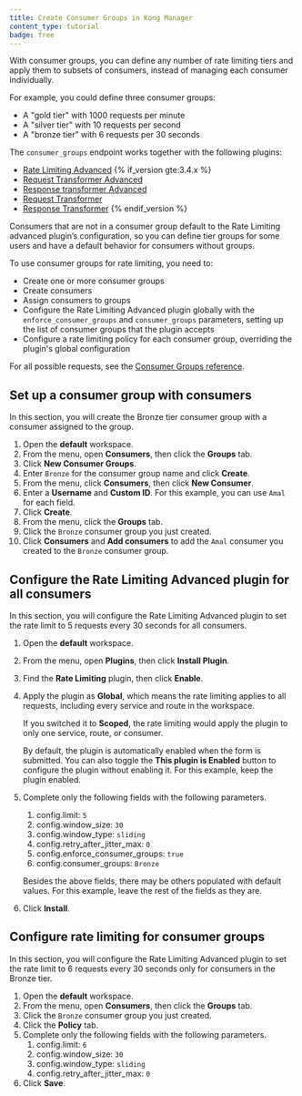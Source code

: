 ```yaml
---
title: Create Consumer Groups in Kong Manager
content_type: tutorial
badge: free
---
```

With consumer groups, you can define any number of rate limiting tiers and
apply them to subsets of consumers, instead of managing each consumer
individually.

For example, you could define three consumer groups:
* A "gold tier" with 1000 requests per minute
* A "silver tier" with 10 requests per second
* A "bronze tier" with 6 requests per 30 seconds

The `consumer_groups` endpoint works together with the following plugins:

* [Rate Limiting Advanced](/hub/kong-inc/rate-limiting-advanced/)
{% if_version gte:3.4.x %}
* [Request Transformer Advanced](/hub/kong-inc/request-transformer-advanced/)
* [Response transformer Advanced](/hub/kong-inc/request-transformer-advanced/)
* [Request Transformer](/hub/kong-inc/request-transformer)
* [Response Transformer](/hub/kong-inc/response-transformer)
{% endif_version %}

Consumers that are not in a consumer group default to the Rate Limiting advanced
plugin’s configuration, so you can define tier groups for some users and
have a default behavior for consumers without groups.

To use consumer groups for rate limiting, you need to:
* Create one or more consumer groups
* Create consumers
* Assign consumers to groups
* Configure the Rate Limiting Advanced plugin globally with the `enforce_consumer_groups`
and `consumer_groups` parameters, setting up the list of consumer groups that
the plugin accepts
* Configure a rate limiting policy for each consumer group, overriding the 
plugin's global configuration

For all possible requests, see the
[Consumer Groups reference](https://developer.konghq.com/spec/937dcdd7-4485-47dc-af5f-b805d562552f/be79b812-46d5-4cc1-b757-b5270bf4fa60#/consumer_groups/get-consumer_groups).

## Set up a consumer group with consumers

In this section, you will create the Bronze tier consumer group with a consumer assigned to the group.

1. Open the **default** workspace.
1. From the menu, open **Consumers**, then click the **Groups** tab.
1. Click **New Consumer Groups**.
1. Enter `Bronze` for the consumer group name and click **Create**.
1. From the menu, click **Consumers**, then click **New Consumer**.
1. Enter a **Username** and **Custom ID**. For this example, you can use `Amal` for each field.
1. Click **Create**.
1. From the menu, click the **Groups** tab.
1. Click the `Bronze` consumer group you just created.
1. Click **Consumers** and **Add consumers** to add the `Amal` consumer you created to the `Bronze` consumer group.

## Configure the Rate Limiting Advanced plugin for all consumers

In this section, you will configure the Rate Limiting Advanced plugin to set the rate limit to 5 requests every 30 seconds for all consumers.

1. Open the **default** workspace.
1. From the menu, open **Plugins**, then click **Install Plugin**.
1. Find the **Rate Limiting** plugin, then click **Enable**.
1. Apply the plugin as **Global**, which means the rate limiting applies to all requests, including every service and route in the workspace.

    If you switched it to **Scoped**, the rate limiting would apply the plugin to only one service, route, or consumer.

    By default, the plugin is automatically enabled when the form is submitted.
    You can also toggle the **This plugin is Enabled** button to configure the plugin without enabling it.
    For this example, keep the plugin enabled.
1. Complete only the following fields with the following parameters.
    1. config.limit: `5`
    1. config.window_size: `30`
    1. config.window_type: `sliding`
    1. config.retry_after_jitter_max: `0`
    1. config.enforce_consumer_groups: `true` 
    1. config.consumer_groups: `Bronze`
   

    Besides the above fields, there may be others populated with default values. For this example, leave the rest of the fields as they are.
1. Click **Install**.

## Configure rate limiting for consumer groups

In this section, you will configure the Rate Limiting Advanced plugin to set the rate limit to 6 requests every 30 seconds only for consumers in the Bronze tier.

1. Open the **default** workspace.
1. From the menu, open **Consumers**, then click the **Groups** tab.
1. Click the `Bronze` consumer group you just created.
1. Click the **Policy** tab.
1. Complete only the following fields with the following parameters.
    1. config.limit: `6`
    1. config.window_size: `30`
    1. config.window_type: `sliding`
    1. config.retry_after_jitter_max: `0`
1. Click **Save**.

